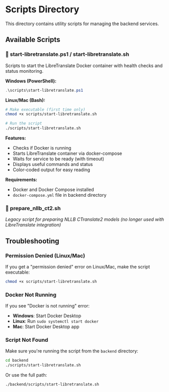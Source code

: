 # Scripts Directory

This directory contains utility scripts for managing the backend services.

## Available Scripts

### 🚀 start-libretranslate.ps1 / start-libretranslate.sh

Scripts to start the LibreTranslate Docker container with health checks and status monitoring.

**Windows (PowerShell):**
```powershell
.\scripts\start-libretranslate.ps1
```

**Linux/Mac (Bash):**
```bash
# Make executable (first time only)
chmod +x scripts/start-libretranslate.sh

# Run the script
./scripts/start-libretranslate.sh
```

**Features:**
- Checks if Docker is running
- Starts LibreTranslate container via docker-compose
- Waits for service to be ready (with timeout)
- Displays useful commands and status
- Color-coded output for easy reading

**Requirements:**
- Docker and Docker Compose installed
- `docker-compose.yml` file in backend directory

### 📝 prepare_nllb_ct2.sh

*Legacy script for preparing NLLB CTranslate2 models (no longer used with LibreTranslate integration)*

## Troubleshooting

### Permission Denied (Linux/Mac)

If you get a "permission denied" error on Linux/Mac, make the script executable:

```bash
chmod +x scripts/start-libretranslate.sh
```

### Docker Not Running

If you see "Docker is not running" error:
- **Windows**: Start Docker Desktop
- **Linux**: Run `sudo systemctl start docker`
- **Mac**: Start Docker Desktop app

### Script Not Found

Make sure you're running the script from the `backend` directory:

```bash
cd backend
./scripts/start-libretranslate.sh
```

Or use the full path:

```bash
./backend/scripts/start-libretranslate.sh
```
